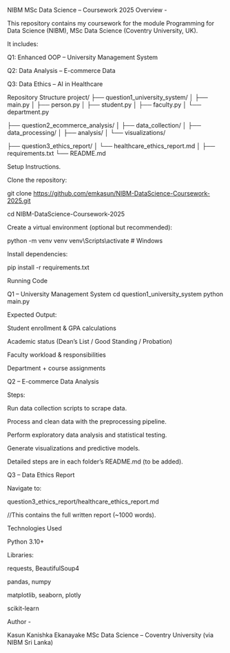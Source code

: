 NIBM MSc Data Science – Coursework 2025
Overview - 

This repository contains my coursework for the module Programming for Data Science (NIBM), MSc Data Science (Coventry University, UK).

It includes:

Q1: Enhanced OOP – University Management System

Q2: Data Analysis – E-commerce Data

Q3: Data Ethics – AI in Healthcare

Repository Structure
project/
├── question1_university_system/
│   ├── main.py
│   ├── person.py
│   ├── student.py
│   ├── faculty.py
│   └── department.py



├── question2_ecommerce_analysis/
│   ├── data_collection/
│   ├── data_processing/
│   ├── analysis/
│   └── visualizations/



├── question3_ethics_report/
│   └── healthcare_ethics_report.md
│
├── requirements.txt
└── README.md

Setup Instructions.

Clone the repository:

git clone https://github.com/emkasun/NIBM-DataScience-Coursework-2025.git

cd NIBM-DataScience-Coursework-2025


Create a virtual environment (optional but recommended):

python -m venv venv
venv\Scripts\activate      # Windows


Install dependencies:

pip install -r requirements.txt

Running Code

Q1 – University Management System
cd question1_university_system
python main.py


Expected Output:

Student enrollment & GPA calculations

Academic status (Dean’s List / Good Standing / Probation)

Faculty workload & responsibilities

Department + course assignments

Q2 – E-commerce Data Analysis

Steps:

Run data collection scripts to scrape data.

Process and clean data with the preprocessing pipeline.

Perform exploratory data analysis and statistical testing.

Generate visualizations and predictive models.

Detailed steps are in each folder’s README.md (to be added).

Q3 – Data Ethics Report

Navigate to:

question3_ethics_report/healthcare_ethics_report.md


//This contains the full written report (~1000 words).


Technologies Used

Python 3.10+

Libraries:

requests, BeautifulSoup4

pandas, numpy

matplotlib, seaborn, plotly

scikit-learn

Author - 

Kasun Kanishka Ekanayake
MSc Data Science – Coventry University (via NIBM Sri Lanka)
